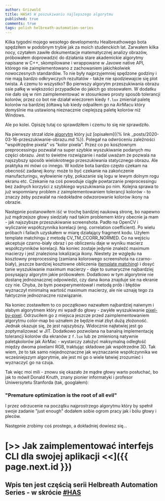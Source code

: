 ```yaml
---
author: Grizwold
title: HAS#5 W poszukiwaniu najlepszego algorytmu
published: true
comments: true
tags: polish helbreath-automation-series
---
```


Kilka tygodni mojego wesołego developmentu Healbreathowego bota spędziłem w podobnym trybie jak za moich studenckich lat. 
Zarwałem kilka nocy, czytałem zawiłe dokumentacje matematycznej analizy obrazów, próbowałem doprowadzić do działania 
stare akademickie algorytmy napisane w C++, skompilowane i wrappowane w Javowe native API, którego nie zaimplementowano 
z zachowaniem jakichkolwiek nowoczesnych standardów. To nie były najprzyjemniej spędzone godziny i nie mają bardzo odkrywczych 
rezultatów - także nie spodziewajcie się plot twista. A czemu to wszystko? Bo pierwszy algorytm przeszukiwania obrazu ssie 
pałkę w większości przypadków do jakich go stosowałem. W dodatku nie dało się w nim zaimplementować w stosunkowo prosty 
sposób tolerancji kolorów, przez co bot nie działał wieczorem kiedy `f.lux` zmieniał paletę kolorów na bardziej żółtawą 
lub kiedy odpaliłem go na AirMacu który domyślnie ma ustawioną nieznacznie cieplejszą paletę kolorów niż Windows. 

Ale po kolei. Opiszę tutaj co sprawdziłem i czemu to się nie sprawdziło.

Na pierwszy strzał idzie [algorytm](https://github.com/tomekbielaszewski/screen-automation/blob/master/src/main/java/pl/grizwold/screenautomation/processing/ColorMapImageLocator.java) 
który już [opisałem]({% link _posts/2020-03-16-przeszukiwanie-obrazu.md %}). Polegał na odwróceniu zależności "współrzędne pixela" vs "kolor pixela".
Przez co po kosztownym preprocessingu pozwalał na super szybkie wyszukiwanie podanych mu części obrazu. Jest to świetne
rozwiązanie i nadal uważam że pozwala na najszybszy sposób wielokrotnego przeszukiwania statycznego obrazu. Ale praktyka
mi mówi co innego. W kodzie bota bardzo często czekam na obecność zadanej ikony: może to być czekanie na zakończenie 
manufacturingu, wyłowienie ryby, pokazanie się logu w lewym dolnym rogu ekranu etc. Czekanie na coś powoduje ciągłe 
powtarzanie preprocessingu bez żadnych korzyści z szybkiego wyszukiwania po nim. Kolejna sprawa to już wspomniany problem
z zaimplementowaniem tolerancji kolorów - to znaczy żeby pozwalał na niedokładne odwzorowanie kolorów ikony na obrazie. 

Następnie postanowiłem iść w trochę bardziej naukową stronę, bo napewno już mądrzejsze głowy siedziały nad takim problemem
który obecnie ja mam - jak najszybsze przeszukiwanie screenshota. Padło na OpenCV i wyliczanie współczynnika korelacji 
(eng. correlation coefficient). Po wielu próbach i failach uzyskałem w miarę działający fragment kodu.
Użyłem template matchingu z metodą CV_TM_CCORR_NORMED. Co na wejściu akceptuje czarno-biały obraz i po obliczeniu daje w 
wyniku macierz współczynników korelacji. Na koniec zostaje jedynie znaleźć maximum macierzy i jest znaleziona lokalizacja ikony.
Niestety ze względu na kosztowny preprocessing (zamiana kolorowego screenshota na czarno-biały), jeszcze bardziej 
kosztowne obliczenia ([template matching](https://docs.opencv.org/2.4/modules/imgproc/doc/object_detection.html)) i dosyć 
tanie wyszukiwanie maximum macierzy - daje to sumaryczne najbardziej posysający algorytm jakie próbowałem.
Dodatkowo w tym algorytmie nie dostanę jednoznacznej odpowiedzi, czy dana ikona znajduje sie na ekranie czy nie. Chyba,
że bym poexperymentował i metodą prób i błędów wyznaczył minimalną wartość maximum macierzy, ale nie uznaję tego za faktycznie
jednoznaczne rozwiązanie.

Na koniec zostawiłem to co początkowo nazwałem najbardziej naiwnym i słabym algorytmem który mi wpadł do głowy - zwykłe
wyszukiwanie [pixel-by-pixel](https://github.com/tomekbielaszewski/screen-automation/blob/master/src/main/java/pl/grizwold/screenautomation/processing/PixelByPixelImageLocator.java). 
Odrzuciłem go z miejsca jeszcze przed zaimplementowaniem algorytmu color-map bo uznałem że będzie miał zbyt dużą złożoność. 
Jednak okazuje się, że jest najszybszy. Widocznie najłatwiej jest go zoptymalizować w JIT. Dodatkowo pozwolana na banalną 
implementację tolerancji kolorów dla ekranów z `f.lux` lub ze zmienioną natywnie paletąkolorów jak AirMac - wystarczy 
założyć maksymalną odległość między dwoma pixelami RGB, traktując składowe jak współrzedne 3D.
Tak wiem, że to tak samo niejednoznaczne jak wyznaczanie współczynnika we wcześniejszym algorytmie, ale jest mi go o wiele 
łatwiej zrozumieć i wyznaczyć go na czuja.

Tak więc moi mili - znowu się okazało że mądre głowy warto posłuchać, bo jak to mówił Donald Knuth, znany pionier informatyki
i profesor Uniwersytetu Stanforda (tak, googlałem):

### "Premature optimization is the root of all evil"

I przez odrzucenie na początku najprostrzego algorytmu który by spełnił swoje zadanie "just enough" dodałem sobie ogrom 
pracy jak i bólu głowy i pleców.

Następnie zrobimy coś prostego, a dokładniej dowiesz się...

# [>> Jak zaimplementować interfejs CLI dla swojej aplikacji <<]({{ page.next.id }}) 
## Wpis ten jest częścią serii Helbreath Automation Series - w skrócie <a href="/tags#helbreath-automation-series">#HAS</a>
